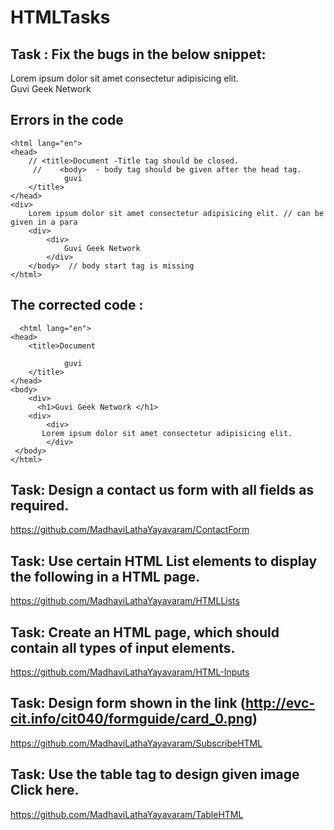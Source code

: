 # HTMLTasks

## Task : Fix the bugs in the below snippet:

<html lang="en">
    <head>
        <title>Document
            <body>
                guvi
        </title>
    </head>
    <div>
        Lorem ipsum dolor sit amet consectetur adipisicing elit.
        <div>
            <div>
                Guvi Geek Network
            </div>
        </body>
    </html>
      
      
## Errors in the code
      
    <html lang="en">
    <head>
        // <title>Document -Title tag should be closed.
         //    <body>  - body tag should be given after the head tag.
                guvi
        </title>
    </head>
    <div>
        Lorem ipsum dolor sit amet consectetur adipisicing elit. // can be given in a para
        <div>
            <div>
                Guvi Geek Network
            </div>
        </body>  // body start tag is missing
    </html>
      
  ## The corrected code :
      <html lang="en">
    <head>
        <title>Document
            
                guvi
        </title>
    </head>
    <body>
        <div>
          <h1>Guvi Geek Network </h1>
        <div>
            <div>
           Lorem ipsum dolor sit amet consectetur adipisicing elit.    
            </div>
     </body>
    </html>
        
        
   
 ## Task: Design a contact us form with all fields as required.
        
 https://github.com/MadhaviLathaYayavaram/ContactForm
        
 ## Task: Use certain HTML List elements to display the following in a HTML page.
        
 https://github.com/MadhaviLathaYayavaram/HTMLLists
        
 ## Task: Create an HTML page, which should contain all types of input elements.
        
 https://github.com/MadhaviLathaYayavaram/HTML-Inputs
        
 ## Task: Design form shown in the link (http://evc-cit.info/cit040/formguide/card_0.png)
        
 https://github.com/MadhaviLathaYayavaram/SubscribeHTML
        
 ## Task: Use the table tag to design given image Click here.
        
 https://github.com/MadhaviLathaYayavaram/TableHTML
        
 

        
        
        
        

